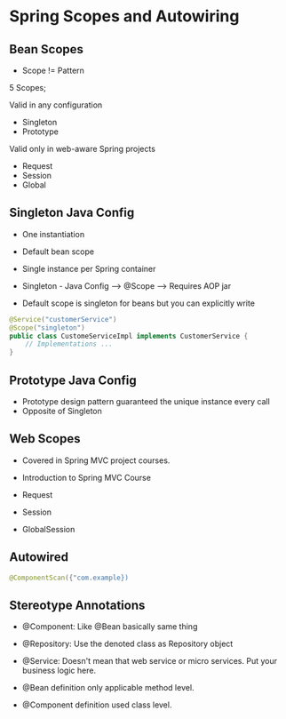 # Spring Scopes and Autowiring

## Bean Scopes

* Scope != Pattern

5 Scopes;  

Valid in any configuration
* Singleton
* Prototype

Valid only in web-aware Spring projects
* Request
* Session
* Global

## Singleton Java Config

* One instantiation
* Default bean scope
* Single instance per Spring container

* Singleton - Java Config --> @Scope --> Requires AOP jar
* Default scope is singleton for beans but you can explicitly write

```Java
@Service("customerService")
@Scope("singleton")
public class CustomeServiceImpl implements CustomerService {
    // Implementations ...
}
```

## Prototype Java Config
* Prototype design pattern guaranteed the unique instance every call
* Opposite of Singleton

## Web Scopes

* Covered in Spring MVC project courses.

* Introduction to Spring MVC Course
* Request
* Session
* GlobalSession

## Autowired

```Java
@ComponentScan({"com.example})
```

## Stereotype Annotations


* @Component: Like @Bean basically same thing
* @Repository: Use the denoted class as Repository object
* @Service: Doesn't mean that web service or micro services. Put your business logic here.

* @Bean definition only applicable method level.
* @Component definition used class level.
